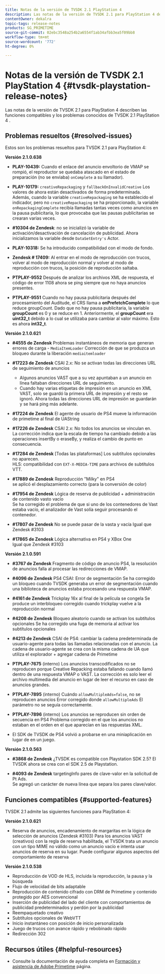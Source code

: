 ```yaml
---
title: Notas de la versión de TVSDK 2.1 PlayStation 4
description: Las notas de la versión de TVSDK 2.1 para PlayStation 4 describen las funciones compatibles y los problemas conocidos de TVSDK 2.1 PlayStation 4 .
contentOwner: dekalra
topic-tags: release-notes
products: SG_PRIMETIME
source-git-commit: 02ebc3548a254b2a6554f1ab34afbb3ea5f09bb8
workflow-type: tm+mt
source-wordcount: '772'
ht-degree: 0%

---
```


# Notas de la versión de TVSDK 2.1 PlayStation 4 {#tvsdk-playstation-release-notes}

Las notas de la versión de TVSDK 2.1 para PlayStation 4 describen las funciones compatibles y los problemas conocidos de TVSDK 2.1 PlayStation 4 .

## Problemas resueltos {#resolved-issues}

Estos son los problemas resueltos para TVSDK 2.1 para PlayStation 4:

**Versión 2.1.0.638**

* **PLAY-10439:**
Cuando el enlace del anuncio envoltorio de VMAP se rompió, el reproductor se quedaba atascado en el estado de preparación (no se enviaba) `onComplete` a su llamador).

* **PLAY-10179:**
  `creativeRepackaging` y `fallbackOnInvalidCreative` Los valores de ahora están desactivados de forma predeterminada. Además, cuando la variable `creativeRepackaging` se ha establecido el indicador, pero no `creativeRepackaging` se ha proporcionado, la variable `onRepackagingComplete` recibía llamadas tantas veces como anuncios en la pausa publicitaria, lo que provocaba que las pausas publicitarias se crearan varias veces.

* **#10304 de Zendesk**: no se inicializó la variable de activación/desactivación de cancelación de publicidad. Ahora inicializamos la variable desde `DataSetEntry's` Actor.

* **PLAY-10318:**
Se ha introducido compatibilidad con el modo de fondo.
* **Zendesk # 17409:**
Al entrar en el modo de reproducción con trucos, volver al modo de reproducción normal y volver al modo de reproducción con trucos, la posición de reproducción saltaba.
* **PTPLAY-9552**
Después de analizar los archivos XML de respuesta, el código de error 1108 ahora se ping siempre que no haya anuncios presentes.
* **PTPLAY-9551**
Cuando no hay pausa publicitaria después del procesamiento del Auditude, el CRS llama a **onPrefetchComplete** lo que reduce groupCount. Dado que no hay pausa publicitaria, la variable **groupCount** es 0 y se reduce en 1. Anteriormente, el **groupCount** era **uint32_t** debido a lo cual se utilizaba para cambiar al valor máximo. Esto es ahora **int32_t**.

**Versión 2.1.0.621**

* **#4555 de Zendesk**
Problemas instantáneos de memoria que generan errores de carga - `MediaItemLoader` Corrección de que se produzca un bloqueo durante la liberación `mediaitemloader`

* **#17223 de Zendesk**
CSAI 2.x: No se activan todas las direcciones URL de seguimiento de anuncios
   * Algunos anuncios VAST que a su vez apuntaban a un anuncio en línea faltaban direcciones URL de seguimiento.
   * Cuando hay varias etiquetas de impresión en un anuncio en XML VAST, solo se guardó la primera URL de impresión y el resto se ignoró. Ahora todas las direcciones URL de impresión se guardarán y se hará ping más adelante.
* **#17224 de Zendesk**
El agente de usuario de PS4 mueve la información de primetime al final de UAString
* **#17226 de Zendesk**
CSAI 2.x: No todos los anuncios se vinculan en.\
  La corrección indica que la escala de tiempo ha cambiado debido a las operaciones insertBy o eraseBy, y realiza el cambio de punto en consecuencia.

* **#17284 de Zendesk**
  [Todas las plataformas] Los subtítulos opcionales no aparecen.\
  HLS: compatibilidad con `EXT-X-MEDIA-TIME` para archivos de subtítulos VTT.

* **#17889 de Zendesk**
Reproducción &quot;Milky&quot; en PS4\
  se aplicó el desplazamiento correcto (para la conversión de color)

* **#17954 de Zendesk**
Lógica de reserva de publicidad + administración de contenido vasto vacío\
  Se ha corregido el problema de que si uno de los contenedores de Vast estaba vacío, el analizador de Vast solía seguir procesando el contenedor.

* **#17807 de Zendesk**
No se puede pasar de la vasta y vacía Igual que Zendesk #3103

* **#17865 de Zendesk**
Lógica alternativa en PS4 y XBox One\
  Igual que Zendesk #3103

**Versión 2.1.0.591**

* **#3767 de Zendesk**
Fragmento de código de anuncio PS4, la resolución de anuncios falla al procesar las redirecciones de VMAP.
* **#4096 de Zendesk**
PS4 CSAI: Error de segmentación Se ha corregido un bloqueo cuando TVSDK generaba un error de segmentación cuando una biblioteca de anuncios estaba procesando una respuesta VMAP.

* **#4161 de Zendesk**
Trickplay 16x al final de la película se congela Se produce un interbloqueo corregido cuando trickplay vuelve a la reproducción normal

* **#4208 de Zendesk**
Bloqueo aleatorio cuando se activan los subtítulos opcionales Se ha corregido una fuga de memoria al activar los subtítulos opcionales

* **#4213 de Zendesk**
CSAI de PS4: cambiar la cadena predeterminada de usuario-agente para todas las llamadas relacionadas con el anuncio. La cadena de usuario-agente se crea con la misma cadena de UA que utiliza el explorador + agregar cadena de Primetime

* **PTPLAY-7675** (interno) Los anuncios transcodificados no se reproducen porque Creative Repacking estaba fallando cuando llamó dentro de una respuesta VMAP o VAST. La corrección es solo leer el archivo multimedia del anuncio en lugar de leer el recurso en caso de anuncios grandes.

* **PTPLAY-7895** (interno) Cuándo `allowMultipleAds=false`, no se reproducen anuncios Error corregido donde `allowMultipleAds` El parámetro no se seguía correctamente.

* **PTPLAY-7896** (interno) Los anuncios se reproducen sin orden de secuencia en PS4 Problema corregido en el que los anuncios no estaban en el orden en el que aparecían en las respuestas XML.

* El SDK de TVSDK de PS4 volvió a probarse en una miniaplicación en lugar de en un juego.

**Versión 2.1.0.563**

* **#3868 de Zendesk**
¿TVSDK es compatible con Playstation SDK 2.5? El TVSDK ahora se crea con el SDK 2.5 de Playstation.

* **#4093 de Zendesk**
targetingInfo pares de clave-valor en la solicitud de Pt Ads.\
  Se agregó un carácter de nueva línea que separa los pares clave/valor.

## Funciones compatibles {#supported-features}

TVSDK 2.1 admite las siguientes funciones para PlayStation 4:

**Versión 2.1.0.621**

* Reserva de anuncios, encadenamiento de margaritas en la lógica de selección de anuncios (Zendesk #3103) Para los anuncios VAST (creativos) con la regla de reserva habilitada, el TVSDK trata un anuncio con un tipo MIME no válido como un anuncio vacío e intenta usar anuncios de reserva en su lugar. Puede configurar algunos aspectos del comportamiento de reserva

**Versión 2.1.0.538**

* Reproducción de VOD de HLS, incluida la reproducción, la pausa y la búsqueda
* Flujo de velocidad de bits adaptable
* Reproducción de contenido cifrado con DRM de Primetime y contenido protegido por AES convencional
* Inserción de publicidad del lado del cliente con comportamientos de publicidad predeterminados y perdón por la publicidad
* Reempaquetado creativo
* Subtítulos opcionales de WebVTT
* Inicio instantáneo con posición de inicio personalizada
* Juego de trucos con avance rápido y rebobinado rápido
* Redirección 302

## Recursos útiles {#helpful-resources}

* Consulte la documentación de ayuda completa en [Formación y asistencia de Adobe Primetime](https://experienceleague.adobe.com/docs/primetime.html) página.
